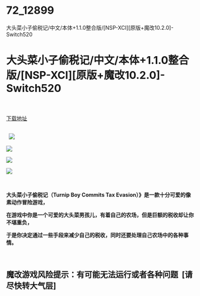 # 72_12899
大头菜小子偷税记/中文/本体+1.1.0整合版/[NSP-XCI][原版+魔改10.2.0]-Switch520
# 大头菜小子偷税记/中文/本体+1.1.0整合版/[NSP-XCI][原版+魔改10.2.0]-Switch520
 <br/></br>
[下载地址](https://www.switch520.cc/article/12899 "下载地址")
<br/></br>

<p><strong>&nbsp; <img src="https://www.switch520.cc/muke_img/upload_art_editor_20210425-1_def41dcd127377918c944daecc7a651a.jpg"> </strong></p>
<p><strong><img src="https://www.switch520.cc/muke_img/upload_art_editor_20210425-1_f702f2e3d3d1d8f78f2a2055a0d406a3.jpg"></strong></p>
<p><strong><img src="https://www.switch520.cc/muke_img/upload_art_editor_20210425-1_e9284004c4231f35738d7237a735b1fe.jpg"></strong></p>
<p><strong><img src="https://www.switch520.cc/muke_img/upload_art_editor_20210425-1_f31d90e7d703828062c9edd4f616a5f0.jpg"></strong></p>
<p><strong>&nbsp;</strong></p>
<p><strong>大头菜小子偷税记（Turnip Boy Commits Tax Evasion）》是一款十分可爱的像素动作冒险游戏，</strong></p>
<p><strong>在游戏中你是一个可爱的大头菜男孩儿，有着自己的农场，但是巨额的税收却让你不堪重负，</strong></p>
<p><strong>于是你决定通过一些手段来减少自己的税收，同时还要处理自己农场中的各种事情。</strong></p>
<p>&nbsp;</p>
<h2>魔改游戏风险提示：有可能无法运行或者各种问题 &nbsp;[请尽快转大气层]</h2>



